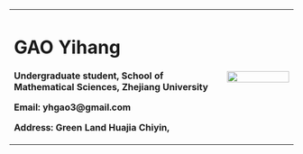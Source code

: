 <table border="0">
  <tr>
    <td width="75%">
      <h1>GAO Yihang</h1>
      <p><b>Undergraduate student, School of Mathematical Sciences, Zhejiang University</b></p>
      <p><b>Email: yhgao3@gmail.com</b></p>
      <p><b>Address: Green Land Huajia Chiyin, </b></p>
    </td>
    <td width="25%">
      <img src="/zhengjianzhao.jpg" width="100%">     
    </td>
  </tr>
</table>
